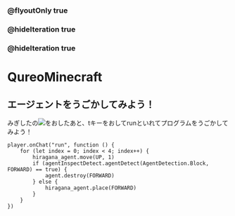 ### @flyoutOnly true
### @hideIteration true
### @hideIteration true
# QureoMinecraft

## エージェントをうごかしてみよう！

みぎしたの![](https://raw.githubusercontent.com/camp-minecraft/TechkidsCampTutorial/master/images/playbutton.png)をおしたあと、tキーをおしてrunといれてプログラムをうごかしてみよう！

```template
player.onChat("run", function () {
    for (let index = 0; index < 4; index++) {
        hiragana_agent.move(UP, 1)
        if (agentInspectDetect.agentDetect(AgentDetection.Block, FORWARD) == true) {
            agent.destroy(FORWARD)
        } else {
            hiragana_agent.place(FORWARD)
        }
    }
})
```
